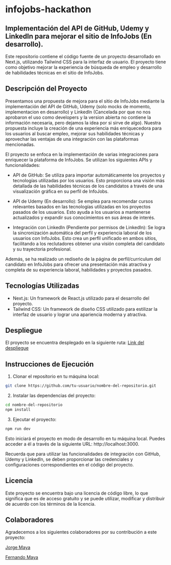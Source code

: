 # infojobs-hackathon

## Implementación del API de GitHub, Udemy y LinkedIn para mejorar el sitio de InfoJobs (En desarrollo).

Este repositorio contiene el código fuente de un proyecto desarrollado en Next.js, utilizando Tailwind CSS para la interfaz de usuario. El proyecto tiene como objetivo mejorar la experiencia de búsqueda de empleo y desarrollo de habilidades técnicas en el sitio de InfoJobs.

## Descripción del Proyecto

Presentamos una propuesta de mejora para el sitio de InfoJobs mediante la implementación del API de GitHub, Udemy (solo mocks de momento, implementacion en desarrollo) y LinkedIn (Cancelada por que no nos aprobaron el uso como developers y la version abierta no contiene la información necesaria, pero dejamos la idea por si sirve de algo). Nuestra propuesta incluye la creación de una experiencia más enriquecedora para los usuarios al buscar empleo, mejorar sus habilidades técnicas y aprovechar las ventajas de una integración con las plataformas mencionadas.

El proyecto se enfoca en la implementación de varias integraciones para enriquecer la plataforma de InfoJobs. Se utilizan los siguientes APIs y funcionalidades:

- API de GitHub: Se utiliza para importar automáticamente los proyectos y tecnologías utilizadas por los usuarios. Esto proporciona una visión más detallada de las habilidades técnicas de los candidatos a través de una visualización gráfica en su perfil de InfoJobs.

- API de Udemy (En desarrollo): Se emplea para recomendar cursos relevantes basados en las tecnologías utilizadas en los proyectos pasados de los usuarios. Esto ayuda a los usuarios a mantenerse actualizados y expandir sus conocimientos en sus áreas de interés.

- Integración con LinkedIn (Pendiente por permisos de LinkedIn): Se logra la sincronización automática del perfil y experiencia laboral de los usuarios con InfoJobs. Esto crea un perfil unificado en ambos sitios, facilitando a los reclutadores obtener una visión completa del candidato y su trayectoria profesional.

Además, se ha realizado un rediseño de la página de perfil/curriculum del candidato en InfoJobs para ofrecer una presentación más atractiva y completa de su experiencia laboral, habilidades y proyectos pasados.

## Tecnologías Utilizadas

- Next.js: Un framework de React.js utilizado para el desarrollo del proyecto.
- Tailwind CSS: Un framework de diseño CSS utilizado para estilizar la interfaz de usuario y lograr una apariencia moderna y atractiva.

## Despliegue

El proyecto se encuentra desplegado en la siguiente ruta: [Link del despliegue](https://verdant-melba-05d66d.netlify.app/)

## Instrucciones de Ejecución

1. Clonar el repositorio en tu máquina local:

```bash
git clone https://github.com/tu-usuario/nombre-del-repositorio.git
```

2. Instalar las dependencias del proyecto:
```bash
cd nombre-del-repositorio
npm install
```

3. Ejecutar el proyecto:
```bash
npm run dev
```

Esto iniciará el proyecto en modo de desarrollo en tu máquina local. Puedes acceder a él a través de la siguiente URL: http://localhost:3000.

Recuerda que para utilizar las funcionalidades de integración con GitHub, Udemy y LinkedIn, se deben proporcionar las credenciales y configuraciones correspondientes en el código del proyecto.

## Licencia
Este proyecto se encuentra bajo una licencia de código libre, lo que significa que es de acceso gratuito y se puede utilizar, modificar y distribuir de acuerdo con los términos de la licencia.

## Colaboradores
Agradecemos a los siguientes colaboradores por su contribución a este proyecto:

[Jorge Maya](https://github.com/JorgeMaya)

[Fernando Maya](https://github.com/FernandoMaya)
